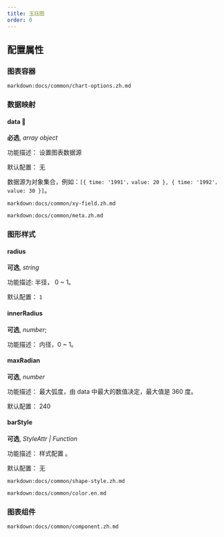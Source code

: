```yaml
---
title: 玉珏图
order: 0
---
```


## 配置属性

### 图表容器

`markdown:docs/common/chart-options.zh.md`

### 数据映射

#### data 📌

**必选**, _array object_

功能描述： 设置图表数据源

默认配置： 无

数据源为对象集合，例如：`[{ time: '1991'，value: 20 }, { time: '1992'，value: 30 }]`。

`markdown:docs/common/xy-field.zh.md`

`markdown:docs/common/meta.zh.md`

### 图形样式

#### radius

**可选**, _string_

功能描述: 半径， 0 ~ 1。

默认配置： `1`

#### innerRadius

**可选**, _number_;

功能描述： 内径，0 ~ 1。

#### maxRadian

**可选**, _number_

功能描述： 最大弧度，由 data 中最大的数值决定，最大值是 360 度。

默认配置： 240


#### barStyle

**可选**, _StyleAttr | Function_

功能描述： 样式配置 。

默认配置： 无

`markdown:docs/common/shape-style.zh.md`

`markdown:docs/common/color.en.md`

### 图表组件

`markdown:docs/common/component.zh.md`
